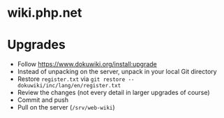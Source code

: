 # wiki.php.net

# Upgrades

 - Follow https://www.dokuwiki.org/install:upgrade
 - Instead of unpacking on the server, unpack in your local Git directory
 - Restore `register.txt` via `git restore -- dokuwiki/inc/lang/en/register.txt`
 - Review the changes (not every detail in larger upgrades of course)
 - Commit and push
 - Pull on the server (`/srv/web-wiki`)
